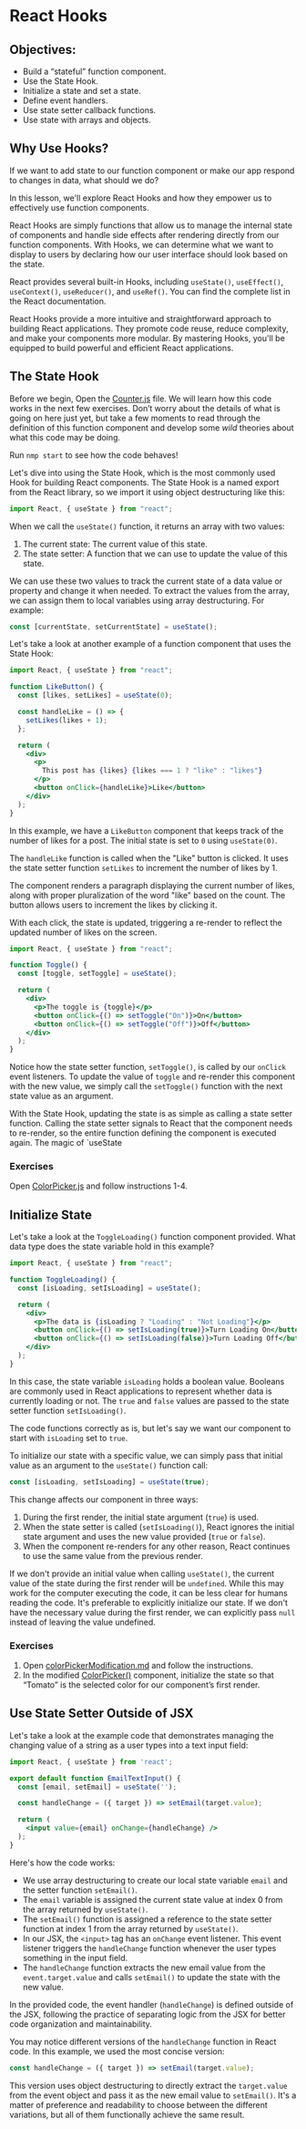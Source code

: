 # React Hooks

## Objectives:

- Build a “stateful” function component.
- Use the State Hook.
- Initialize a state and set a state.
- Define event handlers.
- Use state setter callback functions.
- Use state with arrays and objects.

## Why Use Hooks?

If we want to add state to our function component or make our app respond to changes in data, what should we do?

In this lesson, we'll explore React Hooks and how they empower us to effectively use function components.

React Hooks are simply functions that allow us to manage the internal state of components and handle side effects after rendering directly from our function components. With Hooks, we can determine what we want to display to users by declaring how our user interface should look based on the state.

React provides several built-in Hooks, including `useState()`, `useEffect()`, `useContext()`, `useReducer()`, and `useRef()`. You can find the complete list in the React documentation.

React Hooks provide a more intuitive and straightforward approach to building React applications. They promote code reuse, reduce complexity, and make your components more modular. By mastering Hooks, you'll be equipped to build powerful and efficient React applications.

## The State Hook

Before we begin, Open the [Counter.js](./src/components/Counter.js) file. We will learn how this code works in the next few exercises. Don’t worry about the details of what is going on here just yet, but take a few moments to read through the definition of this function component and develop some _wild_ theories about what this code may be doing.

Run `nmp start` to see how the code behaves!

Let's dive into using the State Hook, which is the most commonly used Hook for building React components. The State Hook is a named export from the React library, so we import it using object destructuring like this:

```jsx
import React, { useState } from "react";
```

When we call the `useState()` function, it returns an array with two values:

1. The current state: The current value of this state.
2. The state setter: A function that we can use to update the value of this state.

We can use these two values to track the current state of a data value or property and change it when needed. To extract the values from the array, we can assign them to local variables using array destructuring. For example:

```jsx
const [currentState, setCurrentState] = useState();
```

Let's take a look at another example of a function component that uses the State Hook:

```jsx
import React, { useState } from "react";

function LikeButton() {
  const [likes, setLikes] = useState(0);

  const handleLike = () => {
    setLikes(likes + 1);
  };

  return (
    <div>
      <p>
        This post has {likes} {likes === 1 ? "like" : "likes"}
      </p>
      <button onClick={handleLike}>Like</button>
    </div>
  );
}
```

In this example, we have a `LikeButton` component that keeps track of the number of likes for a post. The initial state is set to `0` using `useState(0)`.

The `handleLike` function is called when the "Like" button is clicked. It uses the state setter function `setLikes` to increment the number of likes by 1.

The component renders a paragraph displaying the current number of likes, along with proper pluralization of the word "like" based on the count. The button allows users to increment the likes by clicking it.

With each click, the state is updated, triggering a re-render to reflect the updated number of likes on the screen.

```jsx
import React, { useState } from "react";

function Toggle() {
  const [toggle, setToggle] = useState();

  return (
    <div>
      <p>The toggle is {toggle}</p>
      <button onClick={() => setToggle("On")}>On</button>
      <button onClick={() => setToggle("Off")}>Off</button>
    </div>
  );
}
```

Notice how the state setter function, `setToggle()`, is called by our `onClick` event listeners. To update the value of `toggle` and re-render this component with the new value, we simply call the `setToggle()` function with the next state value as an argument.

With the State Hook, updating the state is as simple as calling a state setter function. Calling the state setter signals to React that the component needs to re-render, so the entire function defining the component is executed again. The magic of `useState

### Exercises

Open [ColorPicker.js](./src/components/ColorPicker.js) and follow instructions 1-4.

## Initialize State

Let's take a look at the `ToggleLoading()` function component provided. What data type does the state variable hold in this example?

```jsx
import React, { useState } from "react";

function ToggleLoading() {
  const [isLoading, setIsLoading] = useState();

  return (
    <div>
      <p>The data is {isLoading ? "Loading" : "Not Loading"}</p>
      <button onClick={() => setIsLoading(true)}>Turn Loading On</button>
      <button onClick={() => setIsLoading(false)}>Turn Loading Off</button>
    </div>
  );
}
```

In this case, the state variable `isLoading` holds a boolean value. Booleans are commonly used in React applications to represent whether data is currently loading or not. The `true` and `false` values are passed to the state setter function `setIsLoading()`.

The code functions correctly as is, but let's say we want our component to start with `isLoading` set to `true`.

To initialize our state with a specific value, we can simply pass that initial value as an argument to the `useState()` function call:

```jsx
const [isLoading, setIsLoading] = useState(true);
```

This change affects our component in three ways:

1. During the first render, the initial state argument (`true`) is used.
2. When the state setter is called (`setIsLoading()`), React ignores the initial state argument and uses the new value provided (`true` or `false`).
3. When the component re-renders for any other reason, React continues to use the same value from the previous render.

If we don't provide an initial value when calling `useState()`, the current value of the state during the first render will be `undefined`. While this may work for the computer executing the code, it can be less clear for humans reading the code. It's preferable to explicitly initialize our state. If we don't have the necessary value during the first render, we can explicitly pass `null` instead of leaving the value undefined.

### Exercises

1. Open [colorPickerModification.md](./exercises/colorPickerModification.md) and follow the instructions.
2. In the modified [ColorPicker()](./src/components/ColorPicker.js) component, initialize the state so that “Tomato” is the selected color for our component’s first render.

## Use State Setter Outside of JSX
Let's take a look at the example code that demonstrates managing the changing value of a string as a user types into a text input field:

```jsx
import React, { useState } from 'react';

export default function EmailTextInput() {
  const [email, setEmail] = useState('');

  const handleChange = ({ target }) => setEmail(target.value);

  return (
    <input value={email} onChange={handleChange} />
  );
}
```

Here's how the code works:

- We use array destructuring to create our local state variable `email` and the setter function `setEmail()`.
- The `email` variable is assigned the current state value at index 0 from the array returned by `useState()`.
- The `setEmail()` function is assigned a reference to the state setter function at index 1 from the array returned by `useState()`.
- In our JSX, the `<input>` tag has an `onChange` event listener. This event listener triggers the `handleChange` function whenever the user types something in the input field.
- The `handleChange` function extracts the new email value from the `event.target.value` and calls `setEmail()` to update the state with the new value.

In the provided code, the event handler (`handleChange`) is defined outside of the JSX, following the practice of separating logic from the JSX for better code organization and maintainability.

You may notice different versions of the `handleChange` function in React code. In this example, we used the most concise version:

```jsx
const handleChange = ({ target }) => setEmail(target.value);
```

This version uses object destructuring to directly extract the `target.value` from the event object and pass it as the new email value to `setEmail()`. It's a matter of preference and readability to choose between the different variations, but all of them functionally achieve the same result.

